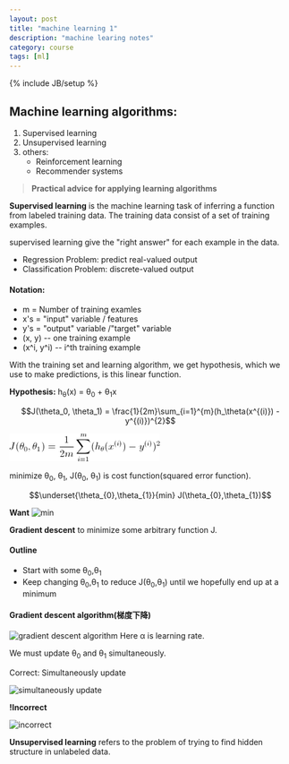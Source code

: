 ```yaml
---
layout: post
title: "machine learning 1"
description: "machine learing notes"
category: course
tags: [ml]
---
```

{% include JB/setup %}

## Machine learning algorithms:
1. Supervised learning
2. Unsupervised learning
3. others: 
    + Reinforcement learning
    + Recommender systems

> **Practical advice for applying learning algorithms**

**Supervised learning** is the machine learning task of inferring a function from labeled training data. The training data consist of a set of training examples.

supervised learning give the "right answer" for each example in the data.

+ Regression Problem: predict real-valued output
+ Classification Problem: discrete-valued output

#### Notation:
+ m = Number of training examles
+ x's = "input" variable / features
+ y's = "output" variable /"target" variable
+ (x, y) -- one training example
+ (x^i, y^i) -- i^th training example

With the training set and learning algorithm, we get hypothesis, which we use to make predictions, is this linear function.

**Hypothesis:** h<sub>θ</sub>(x) = θ<sub>0</sub> + θ<sub>1</sub>x


$$J(\theta_0, \theta_1) = \frac{1}{2m}\sum_{i=1}^{m}(h_\theta(x^{(i)}) - y^{(i)})^{2}$$

![cost function](/images/ml/1-1.gif)

minimize θ<sub>0</sub>, θ<sub>1</sub>, J(θ<sub>0</sub>, θ<sub>1</sub>) is cost function(squared error function).

$$\underset{\theta_{0},\theta_{1}}{min} J(\theta_{0},\theta_{1})$$

**Want** ![min](http://latex.codecogs.com/gif.latex?\underset{\theta_{0},\theta_{1}}{min}J(\theta_{0},\theta_{1}))



**Gradient descent** to minimize some arbitrary function J.

#### Outline
+ Start with some θ<sub>0</sub>,θ<sub>1</sub>
+ Keep changing θ<sub>0</sub>,θ<sub>1</sub> to reduce J(θ<sub>0</sub>,θ<sub>1</sub>) until we hopefully end up at a minimum

#### Gradient descent algorithm(梯度下降)
![gradient descent algorithm](http://latex.codecogs.com/gif.latex?repeat\&space;until\&space;convergence&space;\left\{&space;\theta_{j}&space;:=\theta_{j}&space;-&space;\alpha\frac{\partial&space;}{\partial\theta_{j}}J(\theta_{0},\theta{1})&space;\&space;(for\&space;j=0&space;\&space;and&space;\&space;j&space;=&space;1)&space;\right&space;\})
Here α is learning rate. 

We must update θ<sub>0</sub> and θ<sub>1</sub> simultaneously.

Correct: Simultaneously update

![simultaneously update](http://latex.codecogs.com/gif.latex?\\*&space;temp0&space;:=&space;\theta_{0}&space;-&space;\alpha\frac{\partial&space;}{\partial&space;\theta_{0}}J(\theta_{0},\theta_{1})&space;\\*&space;temp1&space;:=&space;\theta_{1}&space;-&space;\alpha\frac{\partial&space;}{\partial&space;\theta_{1}}J(\theta_{0},\theta_{1})&space;\\*&space;\theta_{0}:=temp0&space;\\*&space;\theta_{1}:=temp1)

**!Incorrect**

![incorrect](http://latex.codecogs.com/gif.latex?\\*&space;temp0&space;:=&space;\theta_{0}&space;-&space;\alpha\frac{\partial&space;}{\partial&space;\theta_{0}}J(\theta_{0},\theta_{1})&space;\\*&space;\theta_{0}:=temp0&space;\\*&space;temp1&space;:=&space;\theta_{1}&space;-&space;\alpha\frac{\partial&space;}{\partial&space;\theta_{1}}J(\theta_{0},\theta_{1})&space;\\*&space;\theta_{1}:=temp1)

**Unsupervised learning** refers to the problem of trying to find hidden structure in unlabeled data.
